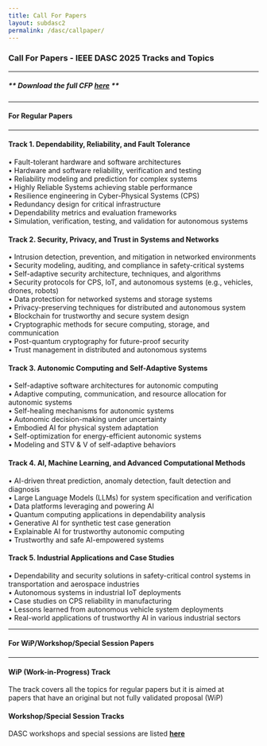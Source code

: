 ```yaml
---
title: Call For Papers
layout: subdasc2
permalink: /dasc/callpaper/
---
```


<h3>Call For Papers - IEEE DASC 2025 Tracks and Topics</h3>
<hr/>

<h5> ** Download the full <b>CFP <a href="http://cyber-science.org/2025/assets/files/DASC2025_CFP.pdf" target=_new>here</a></b> ** </h5> 

<hr/>
<h4 style="font-weight: bold">For Regular Papers<h4>
<hr/>

<h4>Track 1. Dependability, Reliability, and Fault Tolerance</h4>
• Fault-tolerant hardware and software architectures 
<br/>• Hardware and software reliability, verification and testing
<br/>• Reliability modeling and prediction for complex systems
<br/>• Highly Reliable Systems achieving stable performance
<br/>• Resilience engineering in Cyber-Physical Systems (CPS)  
<br/>• Redundancy design for critical infrastructure 
<br/>• Dependability metrics and evaluation frameworks
<br/>• Simulation, verification, testing, and validation for autonomous systems

<h4>Track 2. Security, Privacy, and Trust in Systems and Networks</h4>
•	Intrusion detection, prevention, and mitigation in networked environments
<br/>•	Security modeling, auditing, and compliance in safety-critical systems
<br/>•	Self-adaptive security architecture, techniques, and algorithms 
<br/>•	Security protocols for CPS, IoT, and autonomous systems (e.g., vehicles, drones, robots)
<br/>•	Data protection for networked systems and storage systems
<br/>•	Privacy-preserving techniques for distributed and autonomous system
<br/>•	Blockchain for trustworthy and secure system design
<br/>•	Cryptographic methods for secure computing, storage, and communication  
<br/>•	Post-quantum cryptography for future-proof security
<br/>•	Trust management in distributed and autonomous systems 

<h4>Track 3. Autonomic Computing and Self-Adaptive Systems</h4>
•	Self-adaptive software architectures for autonomic computing 
<br/>•	Adaptive computing, communication, and resource allocation for autonomic systems
<br/>•	Self-healing mechanisms for autonomic systems  
<br/>•	Autonomic decision-making under uncertainty 
<br/>•	Embodied AI for physical system adaptation 
<br/>•	Self-optimization for energy-efficient autonomic systems  
<br/>•	Modeling and STV & V of self-adaptive behaviors

<h4>Track 4. AI, Machine Learning, and Advanced Computational Methods</h4>
•	AI-driven threat prediction, anomaly detection, fault detection and diagnosis  
<br/>•	Large Language Models (LLMs) for system specification and verification
<br/>•	Data platforms leveraging and powering AI
<br/>•	Quantum computing applications in dependability analysis  
<br/>•	Generative AI for synthetic test case generation
<br/>•	Explainable AI for trustworthy autonomic computing
<br/>•	Trustworthy and safe AI-empowered systems

<h4>Track 5. Industrial Applications and Case Studies</h4>
•	Dependability and security solutions in safety-critical control systems in transportation and aerospace industries
<br/>•	Autonomous systems in industrial IoT deployments
<br/>•	Case studies on CPS reliability in manufacturing 
<br/>•	Lessons learned from autonomous vehicle system deployments 
<br/>•	Real-world applications of trustworthy AI in various industrial sectors 

<!-- <br/>
<h4>Topics</h4>
Self-Organization and Organic Computing
<br/> Cognitive Computing and Self-Aware Computing
<br/> Energy Management in Autonomic Computing and Autonomous Systems
<br/> Dependable & Fault-tolerant Computing in Big Data, CPS, IoT, SDN, and Real-time System
<br/> Hardware and Software Reliability, Verification and Testing
<br/> Security and Privacy in Cloud/Fog/Edge Computing, Mobile and Pervasive Computing, Big Data, CPS and IoT systems
<br/> Artificial Intelligence Techniques in Network and System Security and Privacy
<br/> Autonomic and Autonomous Issues in Cloud/Fog/Edge Computing, Mobile and Pervasive Computing, Big Data, CPS and IoT systems
<br/> Software/Apps/Tools Development for Dependable and Secure Applications
<br/> IoT and Sensor Network, Big Data, Smart Grid, Aerospace, Transportation Applications -->


<hr/>
<h4 style="font-weight: bold">For WiP/Workshop/Special Session Papers<h4>
<hr/>

<h4>WiP (Work-in-Progress) Track</h4>
The track covers all the topics for regular papers but it is aimed at  
<br/>papers that have an original but not fully validated proposal (WiP)

<h4>Workshop/Special Session Tracks</h4>
DASC workshops and special sessions are listed <a href="/2025/dasc/acceptworkshops/"><b>here</b></a>

<!-- 
<hr/>
<h4 style="font-weight: bold">For Late Breaking Innovation Papers<h4>
<hr/>
<h4>LBI (Late Breaking Innovation) Track</h4>
The LBI track accommodates cutting-edge research across all<br/>
DASC topics that has emerged after the regular paper deadline.<br/>
This track is designed for timely, significant advancements that warrant<br/>
rapid dissemination in the present conference proceedings.
<hr/> -->
